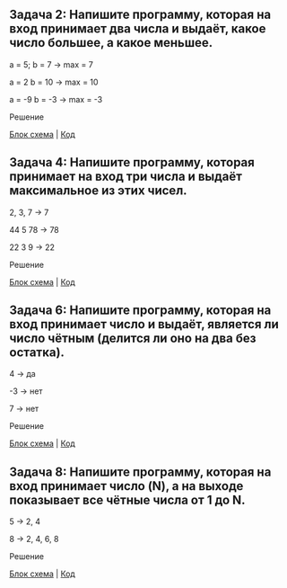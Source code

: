 ## Задача 2: Напишите программу, которая на вход принимает два числа и выдаёт, какое число большее, а какое меньшее.
a = 5; b = 7 -> max = 7

a = 2 b = 10 -> max = 10

a = -9 b = -3 -> max = -3

Решение

[Блок схема](DZ_hwCsharp001/DZ_hwCsharp001.drawio.png) | [Код](DZ_hwCsharp001/Program.cs)

## Задача 4: Напишите программу, которая принимает на вход три числа и выдаёт максимальное из этих чисел.

2, 3, 7 -> 7

44 5 78 -> 78

22 3 9 -> 22

Решение

[Блок схема](DZ_hwCsharp002/DZ_hwCsharp002.drawio.png) | [Код](DZ_hwCsharp002/Program.cs)

## Задача 6: Напишите программу, которая на вход принимает число и выдаёт, является ли число чётным (делится ли оно на два без остатка).

4 -> да

-3 -> нет

 7 -> нет

 Решение

[Блок схема](DZ_hwCsharp003/DZ_hwCsharp003.drawio.png) | [Код](DZ_hwCsharp003/Program.cs)

## Задача 8: Напишите программу, которая на вход принимает число (N),  а на выходе показывает все чётные числа от 1 до N.

5 -> 2, 4

8 -> 2, 4, 6, 8

Решение

[Блок схема](Z_hwCsharp004/Z_hwCsharp004.drawio.png) | [Код](Z_hwCsharp004/Program.cs)